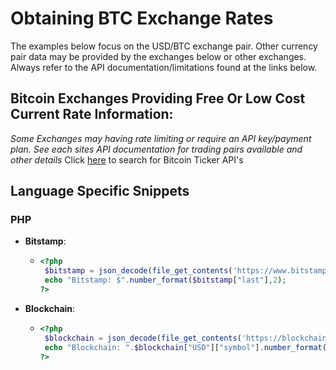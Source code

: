 # Obtaining BTC Exchange Rates
The examples below focus on the USD/BTC exchange pair. Other currency pair data may be provided by the exchanges below or other exchanges. Always refer to the API documentation/limitations found at the links below.
## Bitcoin Exchanges Providing Free Or Low Cost Current Rate Information:
*Some Exchanges may having rate limiting or require an API key/payment plan. See each sites API documentation for trading pairs available and other details*
Click [here](http://www.google.com/search?q=bitcoin+ticker+api) to search for Bitcoin Ticker API's

## Language Specific Snippets
### PHP
* **Bitstamp**:
  - ```php
    <?php
     $bitstamp = json_decode(file_get_contents('https://www.bitstamp.net/api/v2/ticker/btcusd/'),true);
     echo "Bitstamp: $".number_format($bitstamp["last"],2);
    ?>
    ```
* **Blockchain**:
  - ```php
    <?php
     $blockchain = json_decode(file_get_contents('https://blockchain.info/ticker'),true);
     echo "Blockchain: ".$blockchain["USD"]["symbol"].number_format($blockchain["USD"]["last"],2);
    ?>
    ```
